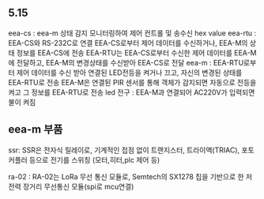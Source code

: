 ## 5.15

eea-cs : eea-m 상태 감지 모니터링하여 제어 컨트롤 및 송수신 hex value
eea-rtu : EEA-CS와 RS-232C로 연결 EEA-CS로부터 제어 데이터를 수신하거나, EEA-M의 상태 정보를 EEA-CS에 전송 EEA-RTU는 EEA-CS로부터 수신한 제어 데이터를 EEA-M에 전달하고, EEA-M의 변경상태를 수신받아 EEA-CS로 전달
eea-m : EEA-RTU로부터 제어 데이터를 수신 받아 연결된 LED전등을 켜거나 끄고, 자신의 변경된 상태를 EEA-RTU로 전송
EEA-M은 연결된 PIR 센서를 통해 객체가 감지되면 자동으로 전등을 켜고 그 정보를 EEA-RTU로 전송
led 전구 : EEA-M과 연결되어 AC220V가 입력되면 불이 켜짐

## eea-m 부품 
ssr: SSR은 전자식 릴레이로, 기계적인 접점 없이 트랜지스터, 트라이액(TRIAC), 포토커플러 등으로 전기를 스위칭 (모터,히터,plc 제어 등)

ra-02 : RA-02는 LoRa 무선 통신 모듈로, Semtech의 SX1278 칩을 기반으로 한 저전력 장거리 무선통신 모듈(spi로 mcu연결)


